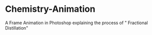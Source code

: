 # Chemistry-Animation
A Frame Animation in Photoshop explaining the process of " Fractional Distillation"
